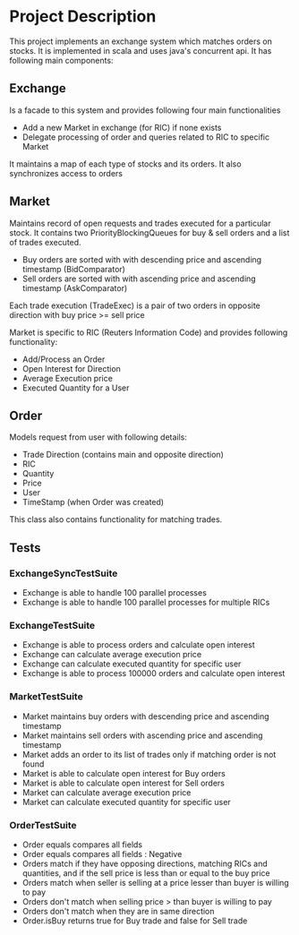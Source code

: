 Project Description
====================
This project implements an exchange system which matches orders on stocks.
It is implemented in scala and uses java's concurrent api.
It has following main components:


Exchange
--------
Is a facade to this system and provides following four main functionalities

* Add a new Market in exchange (for RIC) if none exists
* Delegate processing of order and queries related to RIC to specific Market

It maintains a map of each type of stocks and its orders. It also synchronizes access to orders


Market
------
Maintains record of open requests and trades executed for a particular stock.
It contains two PriorityBlockingQueues for buy & sell orders and a list of trades executed.
* Buy orders are sorted with with descending price and ascending timestamp (BidComparator)
* Sell orders are sorted with with ascending price and ascending timestamp (AskComparator)

Each trade execution (TradeExec) is a pair of two orders in opposite direction 
with buy price >= sell price

Market is specific to RIC (Reuters Information Code) and provides following functionality:

* Add/Process an Order
* Open Interest for Direction
* Average Execution price
* Executed Quantity for a User


Order
-----
Models request from user with following details:
* Trade Direction (contains main and opposite direction)
* RIC
* Quantity
* Price
* User
* TimeStamp (when Order was created)

This class also contains functionality for matching trades.


Tests
-----

### ExchangeSyncTestSuite
* Exchange is able to handle 100 parallel processes
* Exchange is able to handle 100 parallel processes for multiple RICs

### ExchangeTestSuite
* Exchange is able to process orders and calculate open interest
* Exchange can calculate average execution price
* Exchange can calculate executed quantity for specific user
* Exchange is able to process 100000 orders and calculate open interest 

### MarketTestSuite 
* Market maintains buy orders with descending price and ascending timestamp
* Market maintains sell orders with ascending price and ascending timestamp
* Market adds an order to its list of trades only if matching order is not found
* Market is able to calculate open interest for Buy orders
* Market is able to calculate open interest for Sell orders
* Market can calculate average execution price
* Market can calculate executed quantity for specific user

### OrderTestSuite
* Order equals compares all fields
* Order equals compares all fields : Negative
* Orders match if they have opposing directions, matching RICs and quantities, and if the sell price is less than or equal to the buy price
* Orders match when seller is selling at a price lesser than buyer is willing to pay
* Orders don't match when selling price > than buyer is willing to pay
* Orders don't match when they are in same direction
* Order.isBuy returns true for Buy trade and false for Sell trade
